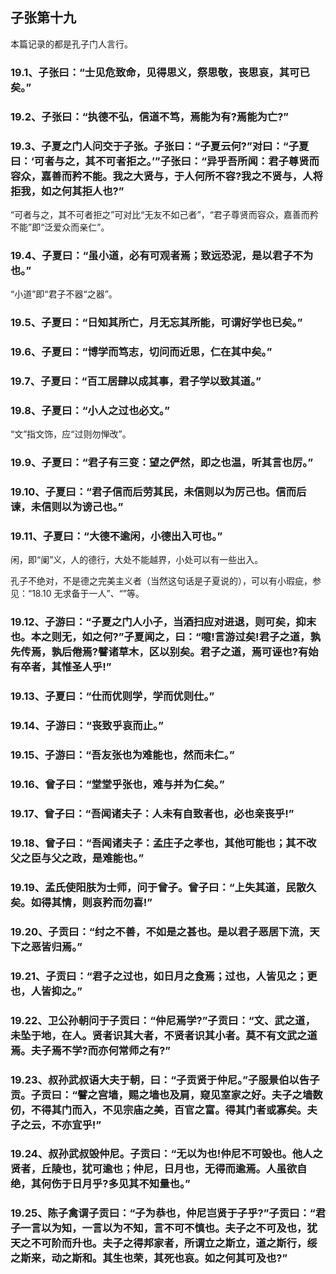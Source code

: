## 子张第十九

本篇记录的都是孔子门人言行。

### 19.1、子张曰：“士见危致命，见得思义，祭思敬，丧思哀，其可已矣。”

### 19.2、子张曰：“执德不弘，信道不笃，焉能为有?焉能为亡?”

### 19.3、子夏之门人问交于子张。子张曰：“子夏云何?”对曰：“子夏曰：‘可者与之，其不可者拒之。’”子张曰：“异乎吾所闻：君子尊贤而容众，嘉善而矜不能。我之大贤与，于人何所不容?我之不贤与，人将拒我，如之何其拒人也?”

“可者与之，其不可者拒之”可对比“无友不如己者”，“君子尊贤而容众，嘉善而矜不能”即“泛爱众而亲仁”。

### 19.4、子夏曰：“虽小道，必有可观者焉；致远恐泥，是以君子不为也。”

“小道”即“君子不器“之器”。

### 19.5、子夏曰：“日知其所亡，月无忘其所能，可谓好学也已矣。”

### 19.6、子夏曰：“博学而笃志，切问而近思，仁在其中矣。”

### 19.7、子夏曰：“百工居肆以成其事，君子学以致其道。”

### 19.8、子夏曰：“小人之过也必文。”

“文”指文饰，应“过则勿惮改”。

### 19.9、子夏曰：“君子有三变：望之俨然，即之也温，听其言也厉。”

### 19.10、子夏曰：“君子信而后劳其民，未信则以为厉己也。信而后谏，未信则以为谤己也。”

### 19.11、子夏曰：“大德不逾闲，小德出入可也。”

闲，即“阑”义，人的德行，大处不能越界，小处可以有一些出入。

孔子不绝对，不是德之完美主义者（当然这句话是子夏说的），可以有小瑕疵，参见：“18.10 无求备于一人”、“”等。

### 19.12、子游曰：“子夏之门人小子，当酒扫应对进退，则可矣，抑末也。本之则无，如之何?”子夏闻之，曰：“噫!言游过矣!君子之道，孰先传焉，孰后倦焉?譬诸草木，区以别矣。君子之道，焉可诬也?有始有卒者，其惟圣人乎!”

### 19.13、子夏曰：“仕而优则学，学而优则仕。”

### 19.14、子游曰：“丧致乎哀而止。”

### 19.15、子游曰：“吾友张也为难能也，然而未仁。”

### 19.16、曾子曰：“堂堂乎张也，难与并为仁矣。”

### 19.17、曾子曰：“吾闻诸夫子：人未有自致者也，必也亲丧乎!”

### 19.18、曾子曰：“吾闻诸夫子：孟庄子之孝也，其他可能也；其不改父之臣与父之政，是难能也。”

### 19.19、孟氏使阳肤为士师，问于曾子。曾子曰：“上失其道，民散久矣。如得其情，则哀矜而勿喜!”

### 19.20、子贡曰：“纣之不善，不如是之甚也。是以君子恶居下流，天下之恶皆归焉。”

### 19.21、子贡曰：“君子之过也，如日月之食焉；过也，人皆见之；更也，人皆抑之。”

### 19.22、卫公孙朝问于子贡曰：“仲尼焉学?”子贡曰：“文、武之道，未坠于地，在人。贤者识其大者，不贤者识其小者。莫不有文武之道焉。夫子焉不学?而亦何常师之有?”

### 19.23、叔孙武叔语大夫于朝，曰：“子贡贤于仲尼。”子服景伯以告子贡。子贡曰：“譬之宫墙，赐之墙也及肩，窥见室家之好。夫子之墙数仞，不得其门而入，不见宗庙之美，百官之富。得其门者或寡矣。夫子之云，不亦宜乎!”

### 19.24、叔孙武叔毁仲尼。子贡曰：“无以为也!仲尼不可毁也。他人之贤者，丘陵也，犹可逾也；仲尼，日月也，无得而逾焉。人虽欲自绝，其何伤于日月乎?多见其不知量也。”

### 19.25、陈子禽谓子贡曰：“子为恭也，仲尼岂贤于子乎?”子贡曰：“君子一言以为知，一言以为不知，言不可不慎也。夫子之不可及也，犹天之不可阶而升也。夫子之得邦家者，所谓立之斯立，道之斯行，绥之斯来，动之斯和。其生也荣，其死也哀。如之何其可及也?”

